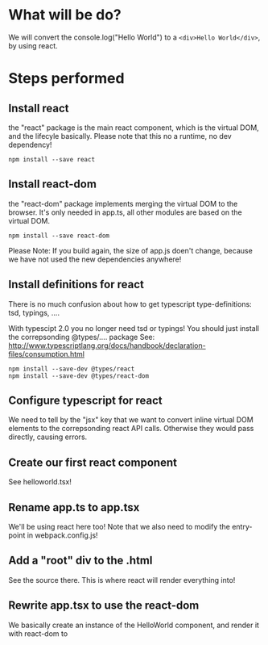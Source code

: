 # What will be do?
We will convert the console.log("Hello World") to a `<div>Hello World</div>`, by using react.

# Steps performed

## Install react
the "react" package is the main react component, which is the virtual DOM, and the lifecyle basically.
Please note that this no a runtime, no dev dependency!

    npm install --save react

## Install react-dom
the "react-dom" package implements merging the virtual DOM to the browser. It's only needed in app.ts,
all other modules are based on the virtual DOM.

    npm install --save react-dom

Please Note: If you build again, the size of app.js doen't change, because we have not used the new dependencies anywhere!

## Install definitions for react
There is no much confusion about how to get typescript type-definitions: tsd, typings, ....

With typescipt 2.0 you no longer need tsd or typings!
You should just install the correpsonding @types/.... package
See: http://www.typescriptlang.org/docs/handbook/declaration-files/consumption.html


    npm install --save-dev @types/react
    npm install --save-dev @types/react-dom

## Configure typescript for react

We need to tell by the "jsx" key that we want to convert inline virtual DOM elements to the correpsonding react API calls.
Otherwise they would pass directly, causing errors.

## Create our first react component

See helloworld.tsx!

## Rename app.ts to app.tsx

We'll be using react here too!
Note that we also need to modify the entry-point in webpack.config.js!

## Add a "root" div to the .html

See the source there. This is where react will render everything into!

## Rewrite app.tsx to use the react-dom

We basically create an instance of the HelloWorld component, and render it with react-dom to